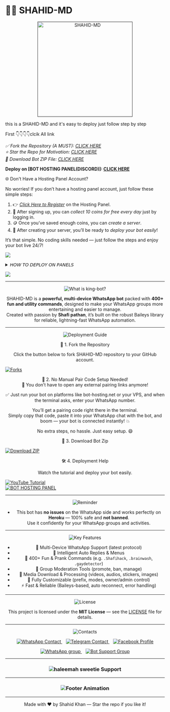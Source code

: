 # 🤖✨ SHAHID-MD 

</div> 
<div align="center"> 
  <a href=""> 
    <img src="https://ibb.co/271BWjFd" alt="SHAHID-MD" height="300"> 
  </a> 
</div>

this is a SHAHID-MD and it's easy to deploy just follow step by step 

First 👇👇👇👇clcik All link

*✅ Fork the Repository (A MUST): [CLICK HERE](https://github.com/shahidkingmd786/SHAHID-BOT//forks)*  
*⭐ Star the Repo for Motivation: [CLICK HERE](https://github.com/shahidkingmd786/SHAHID-MD/stargazers)*  
*💾 Download Bot ZIP File: [CLICK HERE](https://github.com/shahidkingmd786/SHAHID-MD/archive/refs/heads/main.zip)*



 **Deploy on [BOT HOSTING PANEL(DISCORD)]: [CLICK HERE](https://bot-hosting.net/?aff=1275699384331)**

 </a>

</details>


🌐 Don't Have a Hosting Panel Account?

No worries! If you don’t have a hosting panel account, just follow these simple steps:

1. 👉 [*Click Here to Register*](https://bot-hosting.net/login) on the Hosting Panel.  
2. 🎁 After signing up, you can *collect 10 coins for free every day* just by logging in.  
3. 🪙 Once you’ve saved enough coins, you can *create a server*.  
4. 🚀 After creating your server, you’ll be ready to *deploy your bot easily*!

It’s that simple. No coding skills needed — just follow the steps and enjoy your bot live 24/7!




<a><img src='https://i.imgur.com/LyHic3i.gif'/>

<details>
<summary>𝘏𝘖𝘞 𝘛𝘖 𝘋𝘌𝘗𝘓𝘖𝘠 𝘖𝘕 𝘗𝘈𝘕𝘌𝘓𝘚</summary>
 
1. `Fork` the Repository.
2. If already forked then `sync` fork repository.
3. Click on the green `Code` button and click `download as zip`.
4. `Upload` the script zip file to your `panel`.
5. `Unarchieve` the uploaded zip file.
66.and delete the old file which uploaded 
7. Open the `unarchieved folder` and `move` all files to container by typing (`../`)
8. Now go to `console` and `start` bot.
9. Wait for `5-10 mins` to enter your number.
10. Enter your number when requested to get the pair code.
11. Enter pair code in link devices in whatsapp.
12. Deployment successful.
</details>
 
<a><img src='https://i.imgur.com/LyHic3i.gif'/>



<div align="center">


---

<div align="center">
  <img src="https://readme-typing-svg.demolab.com?font=Fredoka+One&size=30&pause=1000&color=32cd32,ff6347,1e90ff&center=true&width=400&height=40&lines=What+is+king-bot%3F" alt="What is king-bot?" />
</div>

SHAHID-MD is a **powerful, multi-device WhatsApp bot** packed with **400+ fun and utility commands**, designed to make your WhatsApp groups more entertaining and easier to manage.  
Created with passion by **Shafi pathan**, it’s built on the robust Baileys library for reliable, lightning-fast WhatsApp automation.

---

<div align="center">
  <img src="https://readme-typing-svg.demolab.com?font=Fredoka+One&size=30&pause=1000&color=00ced1,ff4500,32cd32&center=true&width=400&height=40&lines=Deployment+Guide" alt="Deployment Guide" />
</div>

🚀 1. Fork the Repository

Click the button below to fork SHAHID-MD repository to your GitHub account.

<p align="left">
  <a href="https://github.com/Shafiullah90/Shafi-king-bot/forks">
    <img src="https://github.com/shahidkingmd786/SHAHID-BOT?style=for-the-badge&logo=github&logoColor=white&label=Forks&color=darkgreen" alt="Forks"/>
  </a>
</p>

🎉 2. No Manual Pair Code Setup Needed!  
🧠 You don’t have to open any external pairing links anymore!

✅ Just run your bot on platforms like bot-hosting.net or your VPS, and when the terminal asks, enter your WhatsApp number.

You’ll get a pairing code right there in the terminal.  
Simply copy that code, paste it into your WhatsApp chat with the bot, and boom — your bot is connected instantly! 💥

No extra steps, no hassle. Just easy setup. 😄

💾 3. Download Bot Zip

<p align="left">
  <a href="https://github.com/shahidkingmd786/SHAHID-BOT/archive/refs/heads/main.zip">
    <img src="https://img.shields.io/badge/Download-Zip-blueviolet?style=for-the-badge&logo=github" alt="Download ZIP"/>
  </a>
</p>

🛠️ 4. Deployment Help

Watch the tutorial and deploy your bot easily.

<div align="left">
  <a href="https://youtu.be/iqP_yUA_t6o?si=jC8tEcczM8acv19F">
    <img src="https://img.shields.io/badge/TUTORIAL-red?style=for-the-badge&logo=youtube" alt="YouTube Tutorial"/>
  </a><br>
  <a href="https://bot-hosting.net/?aff=1275699384331403356">
    <img src="https://img.shields.io/badge/Bothosting%20Panel-green?style=for-the-badge" alt="BOT HOSTING PANEL"/>
  </a>
</div>

---

<div align="center">
  <img src="https://readme-typing-svg.demolab.com?font=Fredoka+One&size=30&pause=1000&color=ff6347,32cd32,ff4500&center=true&width=400&height=40&lines=Reminder" alt="Reminder" />
</div>

- This bot has **no issues** on the WhatsApp side and works perfectly on **Heroku** — 100% safe and **not banned**.  
Use it confidently for your WhatsApp groups and activities.

---

<div align="center">
  <img src="https://readme-typing-svg.demolab.com?font=Fredoka+One&size=30&pause=1000&color=1e90ff,ff6347,32cd32&center=true&width=400&height=40&lines=Key+Features" alt="Key Features" />
</div>

- 💬 Multi-Device WhatsApp Support (latest protocol)  
- 🧠 Intelligent Auto Replies & Menus  
- 🎉 400+ Fun & Prank Commands (e.g. `.Shafihack`, `.brainwash`, `.gaydetector`)  
- 🔧 Group Moderation Tools (promote, ban, manage)  
- 📁 Media Download & Processing (videos, audios, stickers, images)  
- 🤖 Fully Customizable (prefix, modes, owner/admin control)  
- ⚡ Fast & Reliable (Baileys-based, auto reconnect, error handling)

---

<div align="center">
  <img src="https://readme-typing-svg.demolab.com?font=Fredoka+One&size=30&pause=1000&color=ffa500,ff6347,1e90ff&center=true&width=400&height=40&lines=License" alt="License" />
</div>

This project is licensed under the **MIT License** — see the [LICENSE](LICENSE) file for details.

---

<div align="center">
  <img src="https://readme-typing-svg.demolab.com?font=Fredoka+One&size=30&pause=1000&color=32cd32,00aced,1877f2&center=true&width=400&height=40&lines=Contacts" alt="Contacts" />
</div>

<p align="center">
  <a href="https://wa.me/93703802176" target="_blank" rel="noopener noreferrer">
    <img title="WhatsApp Contact" src="https://img.shields.io/badge/WhatsApp-%2325D366?style=for-the-badge&logo=whatsapp&logoColor=white" alt="WhatsApp Contact" />
  </a>
  &nbsp;&nbsp;
  <a href="https://t.me/Shafikhanbe" target="_blank" rel="noopener noreferrer">
    <img title="Telegram Contact" src="https://img.shields.io/badge/Telegram-%230068FF?style=for-the-badge&logo=telegram&logoColor=white" alt="Telegram Contact" />
  </a>
  &nbsp;&nbsp;
  <a href="https://www.facebook.com/Shafikhanicfu" target="_blank" rel="noopener noreferrer">
    <img title="Facebook Profile" src="https://img.shields.io/badge/Facebook-%231877F2?style=for-the-badge&logo=facebook&logoColor=white" alt="Facebook Profile" />
  </a>
</p>

<p align="center">
  <a href="https://chat.whatsapp.com/JvIe71GfSU9IYDBO8YRsDu?mode=ac_t" target="_blank" rel="noopener noreferrer">
    <img title="WhatsApp group" src="https://img.shields.io/badge/WhatsApp_Channel-%2325D366?style=for-the-badge&logo=whatsapp&logoColor=white" alt="WhatsApp group" />
  </a>
  &nbsp;&nbsp;
  <a href="https://chat.whatsapp.com/JvIe71GfSU9IYDBO8YRsDu?mode=ac_t" target="_blank" rel="noopener noreferrer">
    <img title="Bot Support Group" src="https://img.shields.io/badge/Bot_Support_Group-%2325D366?style=for-the-badge&logo=whatsapp&logoColor=white" alt="Bot Support Group" />
  </a>
</p>

---

<div align="center">
  <h3>
    <img 
      src="https://readme-typing-svg.herokuapp.com?font=Fira+Code&size=20&duration=6000&color=ff1493,ff69b4,ff00ff,00ffff,32cd32,ffd700&background=000000&center=true&vCenter=true&width=900&lines=sweetie+haleema%E2%80%99s+support+and+inspiration+turned+ideas+into+reality;Her+belief+fueled+king-bot%E2%80%99s+success;Thanks+for+being+the+spark+behind+it+all.+✨" 
      alt="haleemah sweetie Support" 
    />
  </h3>
</div>

---

<h3 align="center">
  <img src="https://readme-typing-svg.herokuapp.com?font=Fira+Code&size=20&duration=3000&color=FFFFFF&background=000000&center=true&vCenter=true&width=600&lines=🤖+king+bot+by+Shafu+pathan;⚡+The+Future+of+WhatsApp+Bots+is+Here" alt="Footer Animation" />
</h3>

---

<p align="center">Made with ❤️ by Shahid Khan — Star the repo if you like it!</p>
